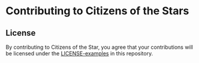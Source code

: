 # Contributing to Citizens of the Stars

## License

By contributing to Citizens of the Star, you agree that your contributions will be
licensed under the [LICENSE-examples](LICENSE) in this repository.
